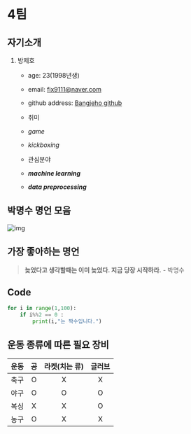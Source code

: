 # **4팀**   

## 자기소개
1. 방제호
   - age: 23(1998년생)
   - email: fix9111@naver.com
   - github address: [Bangjeho github](https://www.github.com/Bangjeho "Bangjeho github address")
   - 취미
    - _game_
    - _kickboxing_

   - 관심분야
    - _**machine learning**_
    - _**data preprocessing**_

## 박명수 명언 모음
![img](https://i.redd.it/cgxzlnr68x841.jpg)

## 가장 좋아하는 명언
> **늦었다고 생각할때는 이미 늦었다. 지금 당장 시작하라.** - 박명수  


## Code
```python
for i in range(1,100):
	if i%%2 == 0 :
		print(i,"는 짝수입니다.")		
```  

## 운동 종류에 따른 필요 장비
|운동| 공 | 라켓(치는 류)| 글러브|
|:----:| :-----: | :-----:|:------:|
|축구|O|X|X|
|야구|O|O|O|
|복싱|X|X|O|
|농구|O|X|X|





